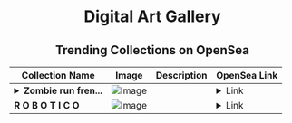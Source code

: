 <div align="center">

# Digital Art Gallery

## Trending Collections on OpenSea

| Collection Name                       | Image                                                                                     | Description                       | OpenSea Link                                                                                          |
|---------------------------------------|-------------------------------------------------------------------------------------------|-----------------------------------|--------------------------------------------------------------------------------------------------------|
| **<details><summary>Zombie run fren...</summary>Zombie run frenetic crowd riot</details>** | ![Image](https://i.seadn.io/s/raw/files/c0df2db9eaea3e394b999198dd3345dd.jpg?w=500&auto=format?w=200&auto=format) |  | <details><summary>Link</summary>[Zombie run frenetic crowd riot](https://opensea.io/collection/zombie-run-frenetic-crowd-riot)</details> |
| **R O B O T I C O** | ![Image](https://i.seadn.io/s/raw/files/70fbda93677d5ce94e999cd5d23830d9.webp?w=500&auto=format?w=200&auto=format) |  | <details><summary>Link</summary>[R O B O T I C O](https://opensea.io/collection/r-o-b-o-t-i-c-o-72)</details> |

</div>